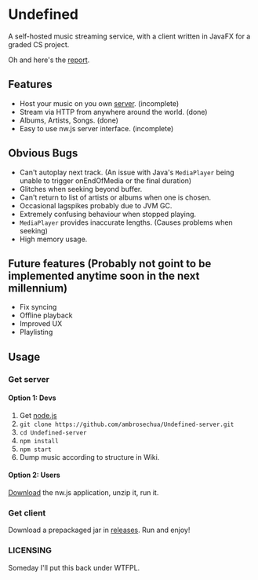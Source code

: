 
# Undefined

A self-hosted music streaming service, with a client written in JavaFX for a graded CS project.

Oh and here's the [report](REPORT.md).

## Features

* Host your music on you own [server](https://github.com/ambrosechua/Undefined-server). (incomplete)
* Stream via HTTP from anywhere around the world. (done)
* Albums, Artists, Songs. (done)
* Easy to use nw.js server interface. (incomplete)

## Obvious Bugs 

* Can't autoplay next track. (An issue with Java's `MediaPlayer` being unable to trigger onEndOfMedia or the final duration)
* Glitches when seeking beyond buffer.
* Can't return to list of artists or albums when one is chosen. 
* Occasional lagspikes probably due to JVM GC.
* Extremely confusing behaviour when stopped playing. 
* `MediaPlayer` provides inaccurate lengths. (Causes problems when seeking)
* High memory usage.

## Future features (Probably not goint to be implemented anytime soon in the next millennium)

* Fix syncing
* Offline playback
* Improved UX
* Playlisting

## Usage

### Get server

#### Option 1: Devs

1. Get [node.js](http://nodejs.org)
2. `git clone https://github.com/ambrosechua/Undefined-server.git`
3. `cd Undefined-server`
4. `npm install`
5. `npm start`
6. Dump music according to structure in Wiki.

#### Option 2: Users

[Download](https://github.com/ambrosechua/Undefined-server/releases) the nw.js application, unzip it, run it.

### Get client

Download a prepackaged jar in [releases](https://github.com/ambrosechua/Undefined/releases). Run and enjoy!

### LICENSING

Someday I'll put this back under WTFPL. 